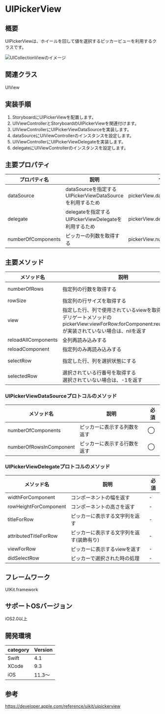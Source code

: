 # UIPickerView

## 概要
UIPickerViewは、ホイールを回して値を選択するピッカービューを利用するクラスです。

![UICollectionViewのイメージ](https://github.com/stv-yokudera/ios-uikit-uipickerview-demo/wiki/images/uipickerview.png)

## 関連クラス
UIView
　
## 実装手順
1. StoryboardにUIPickerViewを配置します。
2. UIViewControllerとStoryboardのUIPickerViewを関連付けます。
3. UIViewControllerにUIPickerViewDataSourceを実装します。
4. dataSourceにUIViewControllerのインスタンスを設定します。
5. UIViewControllerにUIPickerViewDelegateを実装します。
6. delegateにUIViewControllerのインスタンスを設定します。

## 主要プロパティ

|プロパティ名|説明|サンプル|
|---|---|---|
|dataSource | dataSourceを指定する <br>UIPickerViewDataSourceを利用するため | pickerView.dataSource = self |
|delegate | delegateを指定する <br>UIPickerViewDelegateを利用するため | pickerView.delegate = self |
|numberOfComponents | ピッカーの列数を取得する | pickerView.numberOfComponents |

## 主要メソッド

|メソッド名|説明|サンプル|
|---|---|---|
|numberOfRows | 指定列の行数を取得する | pickerView.numberOfRows(inComponent: 0) |
|rowSize | 指定列の行サイズを取得する | pickerView.rowSize(forComponent: 0) |
|view | 指定した行、列で使用されているviewを取得する <br> デリゲートメソッドのpickerView:viewForRow:forComponent:reusingView:が実装されていない場合は、nilを返す| pickerView.view(forRow: 0, forComponent: 1) |
|reloadAllComponents | 全列再読み込みする | pickerView.reloadAllComponents() |
|reloadComponent | 指定列のみ再読み込みする | pickerView.reloadComponent(0) |
|selectRow | 指定した行、列を選択状態にする | pickerView.selectRow(2, inComponent: 0, animated: true) |
|selectedRow | 選択されている行番号を取得する <br> 選択されていない場合は、-1を返す | pickerView.selectedRow(inComponent: 0) |


### UIPickerViewDataSourceプロトコルのメソッド

|メソッド名|説明|必須|
|---|---|---|
|numberOfComponents | ピッカーに表示する列数を返す | ◯ |
|numberOfRowsInComponent | ピッカーに表示する行数を返す | ◯ |

### UIPickerViewDelegateプロトコルのメソッド

|メソッド名|説明|必須|
|---|---|---|
|widthForComponent | コンポーネントの幅を返す | - |
|rowHeightForComponent | コンポーネントの高さを返す | - |
|titleForRow | ピッカーに表示する文字列を返す | - |
|attributedTitleForRow | ピッカーに表示する文字列を返す(装飾有り) | - |
|viewForRow | ピッカーに表示するviewを返す | - |
|didSelectRow | ピッカーで選択された時の処理 | - |

## フレームワーク
UIKit.framework

## サポートOSバージョン
iOS2.0以上

## 開発環境
|category | Version|
|---|---|
| Swift | 4.1 |
| XCode | 9.3 |
| iOS | 11.3〜 |

## 参考
https://developer.apple.com/reference/uikit/uipickerview
